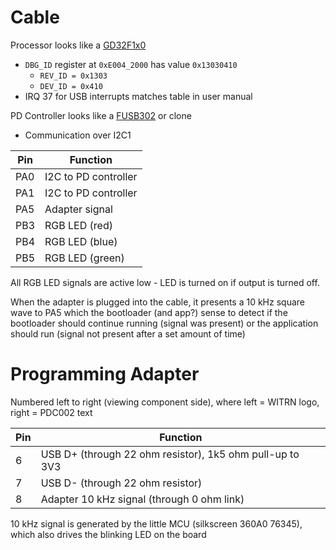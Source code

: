 # Cable
Processor looks like a [GD32F1x0](https://www.gigadevice.com/microcontroller/gd32f130c4t6/)
- `DBG_ID` register at `0xE004_2000` has value `0x13030410`
	- `REV_ID = 0x1303`
	- `DEV_ID = 0x410`
- IRQ 37 for USB interrupts matches table in user manual

PD Controller looks like a [FUSB302](https://www.onsemi.com/products/interfaces/usb-type-c/fusb302)
or clone
- Communication over I2C1

| Pin | Function |
|---|---|
| PA0 | I2C to PD controller |
| PA1 | I2C to PD controller |
| PA5 | Adapter signal |
| PB3 | RGB LED (red) |
| PB4 | RGB LED (blue) |
| PB5 | RGB LED (green) |

All RGB LED signals are active low - LED is turned on if output is turned
off.

When the adapter is plugged into the cable, it presents a 10 kHz square wave to
PA5 which the bootloader (and app?) sense to detect if the bootloader should
continue running (signal was present) or the application should run (signal not
present after a set amount of time)

# Programming Adapter
Numbered left to right (viewing component side), where left = WITRN logo, right
= PDC002 text

| Pin | Function |
|---|---|
| 6 | USB D+ (through 22 ohm resistor), 1k5 ohm pull-up to 3V3 |
| 7 | USB D- (through 22 ohm resistor) |
| 8 | Adapter 10 kHz signal (through 0 ohm link) |

10 kHz signal is generated by the little MCU (silkscreen 360A0 76345), which
also drives the blinking LED on the board
